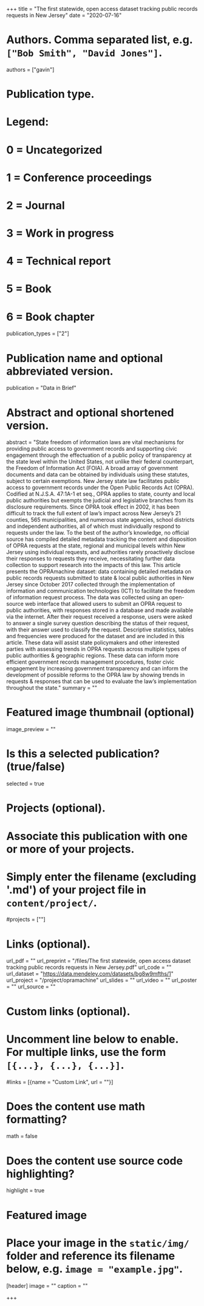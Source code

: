 +++
title = "The first statewide, open access dataset tracking public records requests in New Jersey"
date = "2020-07-16"

# Authors. Comma separated list, e.g. `["Bob Smith", "David Jones"]`.
authors = ["gavin"]

# Publication type.
# Legend:
# 0 = Uncategorized
# 1 = Conference proceedings
# 2 = Journal
# 3 = Work in progress
# 4 = Technical report
# 5 = Book
# 6 = Book chapter
publication_types = ["2"]

# Publication name and optional abbreviated version.
publication = "Data in Brief"

# Abstract and optional shortened version.
abstract = "State freedom of information laws are vital mechanisms for providing public access to government records and supporting civic engagement through the effectuation of a public policy of transparency at the state level within the United States, not unlike their federal counterpart, the Freedom of Information Act (FOIA). A broad array of government documents and data can be obtained by individuals using these statutes, subject to certain exemptions. New Jersey state law facilitates public access to government records under the Open Public Records Act (OPRA). Codified at N.J.S.A. 47:1A-1 et seq., OPRA applies to state, county and local public authorities but exempts the judicial and legislative branches from its disclosure requirements. Since OPRA took effect in 2002, it has been difficult to track the full extent of law’s impact across New Jersey’s 21 counties, 565 municipalities, and numerous state agencies, school districts and independent authorities, all of which must individually respond to requests under the law. To the best of the author’s knowledge, no official source has compiled detailed metadata tracking the content and disposition of OPRA requests at the state, regional and municipal levels within New Jersey using individual requests, and authorities rarely proactively disclose their responses to requests they receive, necessitating further data collection to support research into the impacts of this law. This article presents the OPRAmachine dataset: data containing detailed metadata on public records requests submitted to state & local public authorities in New Jersey since October 2017 collected through the implementation of information and communication technologies (ICT) to facilitate the freedom of information request process. The data was collected using an open-source web interface that allowed users to submit an OPRA request to public authorities, with responses stored in a database and made available via the internet. After their request received a response, users were asked to answer a single survey question describing the status of their request, with their answer used to classify the request. Descriptive statistics, tables and frequencies were produced for the dataset and are included in this article. These data will assist state policymakers and other interested parties with assessing trends in OPRA requests across multiple types of public authorities & geographic regions. These data can inform more efficient government records management procedures, foster civic engagement by increasing government transparency and can inform the development of possible reforms to the OPRA law by showing trends in requests & responses that can be used to evaluate the law’s implementation throughout the state."
summary = ""

# Featured image thumbnail (optional)
image_preview = ""

# Is this a selected publication? (true/false)
selected = true

# Projects (optional).
#   Associate this publication with one or more of your projects.
#   Simply enter the filename (excluding '.md') of your project file in `content/project/`.
#projects = [""]

# Links (optional).
url_pdf = ""
url_preprint = "/files/The first statewide, open access dataset tracking public records requests in New Jersey.pdf"
url_code = ""
url_dataset = "https://data.mendeley.com/datasets/bg8w9mfths/1"
url_project = "/project/opramachine"
url_slides = ""
url_video = ""
url_poster = ""
url_source = ""

# Custom links (optional).
#   Uncomment line below to enable. For multiple links, use the form `[{...}, {...}, {...}]`.
#links = [{name = "Custom Link", url = ""}]

# Does the content use math formatting?
math = false

# Does the content use source code highlighting?
highlight = true

# Featured image
# Place your image in the `static/img/` folder and reference its filename below, e.g. `image = "example.jpg"`.
[header]
image = ""
caption = ""

+++
